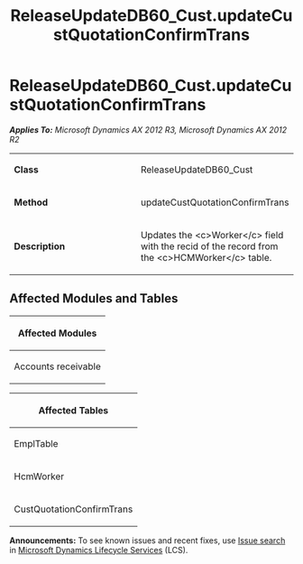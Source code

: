 ﻿---
title: ReleaseUpdateDB60_Cust.updateCustQuotationConfirmTrans
TOCTitle: ReleaseUpdateDB60_Cust.updateCustQuotationConfirmTrans
ms:assetid: 9156e974-894e-a979-fbda-f0f72f0530ee
ms:mtpsurl: https://msdn.microsoft.com/en-us/library/JJ736580(v=AX.60)
ms:contentKeyID: 49709769
ms.date: 05/18/2015
mtps_version: v=AX.60
---

# ReleaseUpdateDB60\_Cust.updateCustQuotationConfirmTrans 


_**Applies To:** Microsoft Dynamics AX 2012 R3, Microsoft Dynamics AX 2012 R2_

<table>
<colgroup>
<col style="width: 50%" />
<col style="width: 50%" />
</colgroup>
<tbody>
<tr class="odd">
<td><p><strong>Class</strong></p></td>
<td><p>ReleaseUpdateDB60_Cust</p></td>
</tr>
<tr class="even">
<td><p><strong>Method</strong></p></td>
<td><p>updateCustQuotationConfirmTrans</p></td>
</tr>
<tr class="odd">
<td><p><strong>Description</strong></p></td>
<td><p>Updates the &lt;c&gt;Worker&lt;/c&gt; field with the recid of the record from the &lt;c&gt;HCMWorker&lt;/c&gt; table.</p></td>
</tr>
</tbody>
</table>


## Affected Modules and Tables

<table>
<colgroup>
<col style="width: 100%" />
</colgroup>
<thead>
<tr class="header">
<th><p>Affected Modules</p></th>
</tr>
</thead>
<tbody>
<tr class="odd">
<td><p>Accounts receivable</p></td>
</tr>
</tbody>
</table>


<table>
<colgroup>
<col style="width: 100%" />
</colgroup>
<thead>
<tr class="header">
<th><p>Affected Tables</p></th>
</tr>
</thead>
<tbody>
<tr class="odd">
<td><p>EmplTable</p></td>
</tr>
<tr class="even">
<td><p>HcmWorker</p></td>
</tr>
<tr class="odd">
<td><p>CustQuotationConfirmTrans</p></td>
</tr>
</tbody>
</table>

  
**Announcements:** To see known issues and recent fixes, use [Issue search](http://go.microsoft.com/fwlink/?linkid=389258) in [Microsoft Dynamics Lifecycle Services](http://go.microsoft.com/fwlink/?linkid=306505) (LCS).

